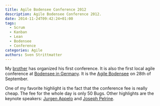 ```yaml
---
title: Agile Bodensee Conference 2012
description: Agile Bodensee Conference 2012.
date: 2014-11-24T09:42:24+01:00
tags:
  - Scrum
  - Kanban
  - Lean
  - Bodensee
  - Conference
categories: Agile
authors: Sven Strittmatter
---
```


My [brother][1] has  organized his first conference. It is  also the first local
agile conference at  [Bodensee in Germany][2]. It is the  [Agile Bodensee][3] on
28th of September.

One  of my  favorite highlight  is the  fact that  the conference  fee is  really
cheap. The  fee for  the whole  day is only  50 Bugs.  Other highlights  are the
keynote speakers: [Jurgen Appelo][4] and [Joseph Pelrine][5].

[1]: https://twitter.com/_stritti_
[2]: https://maps.google.de/maps?q=Auf+der+Insel+1,+78462+Konstanz&hl=de&ie=UTF8&sll=48.661847,9.003665&sspn=3.882151,9.876709&t=h&hnear=Auf+der+Insel+1,+78462+Konstanz,+Freiburg,+Baden-W%C3%BCrttemberg&z=16
[3]: http://www.agile-bodensee.com/
[4]: http://www.jurgenappelo.com/
[5]: http://www.metaprog.com/blogs/
